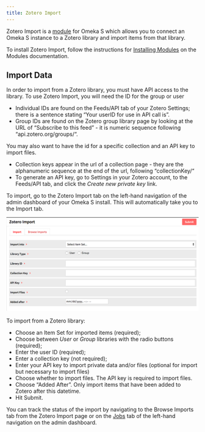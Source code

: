 ```yaml
---
title: Zotero Import
---
```


Zotero Import is a [module](modules/modules.md) for Omeka S which allows you to connect an Omeka S instance to a Zotero library and import items from that library.

To install Zotero Import, follow the instructions for [Installing Modules](../modules/modules.md#installing-modules) on the Modules documentation.

## Import Data
In order to import from a Zotero library, you must have API access to the library. To use Zotero Import, you will need the ID for the group or user
  * Individual IDs are found on the Feeds/API tab of your Zotero Settings; there is a sentence stating “Your userID for use in API call is”.
  * Group IDs are found on the Zotero group library page by looking at the URL of “Subscribe to this feed” - it is numeric sequence following “api.zotero.org/groups/“.

You may also want to have the id for a specific collection and an API key to import files. 
* Collection keys appear in the url of a collection page - they are the alphanumeric sequence at the end of the url, following “collectionKey/“
* To generate an API key, go to Settings in your Zotero account, to the Feeds/API tab, and click the *Create new private key* link.


To import, go to the Zotero Import tab on the left-hand navigation of the admin dashboard of your Omeka S install. This will automatically take you to the Import tab.


![Zotero Import options](../modules/modulesfiles/mods_zoteroim.png)

To import from a Zotero library:
* Choose an Item Set for imported items (required); 
* Choose between *User* or *Group* libraries with the radio buttons (required); 
* Enter the user ID (required); 
* Enter a collection key (not required); 
* Enter your API key to import private data and/or files (optional for import but necessary to import files)
* Choose whether to import files. The API key is required to import files.
*  Choose “Added After”. Only import items that have been added to Zotero after this datetime.
* Hit Submit.

You can track the status of the import by navigating to the Browse Imports tab from the Zotero Import page or on the [Jobs](../jobs.md) tab of the left-hand navigation on the admin dashboard.

